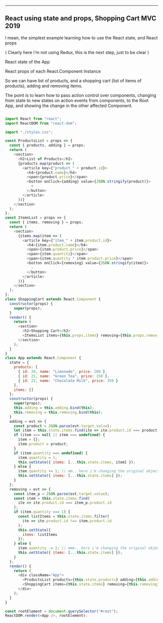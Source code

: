 ---

## React using state and props, Shopping Cart MVC 2019

I mean, the simplest example learning how to use the React state, and React props

( Clearly here i'm not using Redux, this is the next step, just to be clear )

React state of the App

React props of each React.Component Instance

So we can have list of products, and a shopping cart (list of items of products), adding and removing items.

The point is to learn how to pass action control over components, changing from state to new states on action events from components, to the Root App, and showing the change in the other affected Component.

```javascript

import React from "react";
import ReactDOM from "react-dom";

import "./styles.css";

const ProductsList = props => {
  const { products, adding } = props;
  return (
    <section>
      <h2>List of Products</h2>
      {products.map(product => (
        <article key={"product_" + product.id}>
          <h4>{product.name}</h4>
          <span>{product.price}</span>
          <button onClick={adding} value={JSON.stringify(product)}>
            +
          </button>
        </article>
      ))}
    </section>
  );
};
const ItemsList = props => {
  const { items, removing } = props;
  return (
    <section>
      {items.map(item => (
        <article key={"item_" + item.product.id}>
          <h4>{item.product.name}</h4>
          <span>{item.product.price}</span>
          <span>{item.quantity}</span>
          <span>{item.quantity * item.product.price}</span>
          <button onClick={removing} value={JSON.stringify(item)}>
            -
          </button>
        </article>
      ))}
    </section>
  );
};
class ShoppingCart extends React.Component {
  constructor(props) {
    super(props);
  }
  render() {
    return (
      <section>
        <h2>Shopping Cart</h2>
        <ItemsList items={this.props.items} removing={this.props.removing} />
      </section>
    );
  }
}
class App extends React.Component {
  state = {
    products: [
      { id: 20, name: "Limonade", price: 200 },
      { id: 21, name: "Green Tea", price: 150 },
      { id: 22, name: "Chocolate Milk", price: 350 }
    ],
    items: []
  };
  constructor(props) {
    super(props);
    this.adding = this.adding.bind(this);
    this.removing = this.removing.bind(this);
  }
  adding = evt => {
    const product = JSON.parse(evt.target.value);
    let item = this.state.items.find(ite => ite.product.id === product.id);
    if (item === null || item === undefined) {
      item = {};
      item.product = product;
    }
    if (item.quantity === undefined) {
      item.quantity = 1;
      this.setState({ items: [...this.state.items, item] });
    } else {
      item.quantity += 1; // mm.. here i'm changing the original object. mmm...
      this.setState({ items: [...this.state.items] });
    }
  };
  removing = evt => {
    const item_p = JSON.parse(evt.target.value);
    const item = this.state.items.find(
      ite => ite.product.id === item_p.product.id
    );
    if (item.quantity === 1) {
      const listItems = this.state.items.filter(
        ite => ite.product.id !== item.product.id
      );
      this.setState({
        items: listItems
      });
    } else {
      item.quantity -= 1; // mmm.. here i'm changing the original object. mmm...
      this.setState({ items: [...this.state.items] });
    }
  };
  render() {
    return (
      <div className="App">
        <ProductsList products={this.state.products} adding={this.adding} />
        <ShoppingCart items={this.state.items} removing={this.removing} />
      </div>
    );
  }
}

const rootElement = document.querySelector("#root");
ReactDOM.render(<App />, rootElement);



```